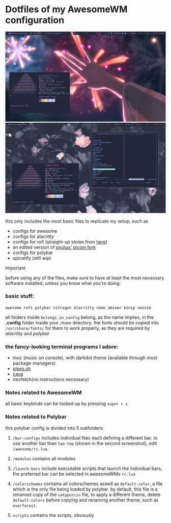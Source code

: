 # Dotfiles of my AwesomeWM configuration

![the almighty rice (incomplete)](https://github.com/notAxon/awesome-dots/blob/main/ksnip_20240108-113415.png)
![the almighty rice with the two-top-polybar config](https://github.com/notAxon/awesome-dots/blob/main/ksnip_20240212-165653.png)

this only includes the most basic files to replicate my setup, such as 

+ configs for awesome
+ configs for alacritty
+ configs for rofi (straight-up stolen from [here](https://github.com/adi1090x/rofi))
+ an edited version of [pijulius' picom fork](https://github.com/pijulius/picom)
+ configs for polybar
+ spicetify (still wip)

>[!IMPORTANT]
>before using any of the files, make sure to have at least the most necessary software installed, unless you know what you're doing:

### basic stuff: 

`awesome rofi polybar nitrogen alacritty nemo amixer ksnip neovim`

all folders inside `belongs_in_config` belong, as the name implies, in the **.config** folder inside your `/home` directory. 
the fonts should be copied into `/usr/share/fonts/` for them to work properly, as they are required by *alacritty* and *polybar*

### the fancy-looking terminal programs I adore:

+ moc (music on console), with darkdot theme (available through most package-managers)
+ [pipes.sh](https://github.com/pipeseroni/pipes.sh)
+ [cava](https://github.com/karlstav/cava)
+ neofetch(no instructions necessary)

### Notes related to AwesomeWM

all basic keybinds can be looked up by pressing `super + s`

### Notes related to Polybar

this polybar config is divided into 5 subfolders:

1. `/bar-configs`
  includes individual files each defining a different bar. to use another bar than `two-top` (shown in the second screenshot), edit `/awesome/rc.lua`.

2. `/modules`
   contains all modules

3. `/launch-bars`
   include executable scripts that launch the individual bars, the preferred bar can be selected in awesomeWMs `rc.lua`

4. `/colorschemes`
   contains all colorschemes aswell as `default-color`, a file which is the only file being loaded by polybar. by default, this file is a renamed copy of the `catppuccin` file, to apply a different theme, delete `default-colors` before copying and renaming another theme, such as `everforest`.

5. `scripts`
   contains the scripts, obviously








